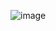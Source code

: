 ![image](https://user-images.githubusercontent.com/65891506/185080699-4db555d4-6aae-433f-9bb2-5183ee344231.png)
